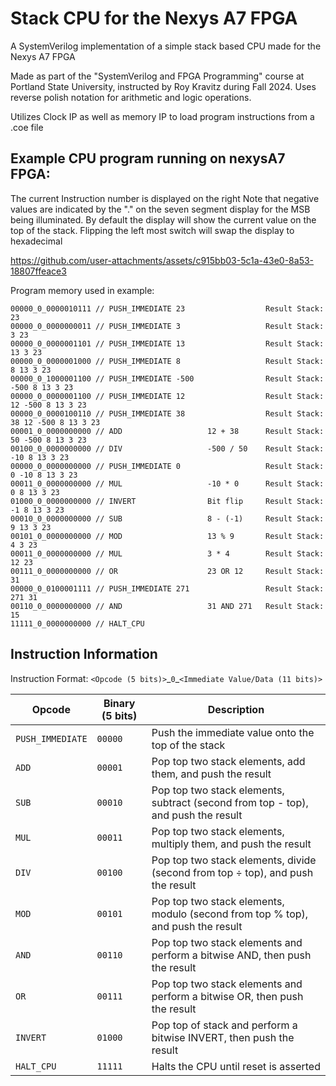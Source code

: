 # Stack CPU for the Nexys A7 FPGA
A SystemVerilog implementation of a simple stack based CPU made for the Nexys A7 FPGA

Made as part of the "SystemVerilog and FPGA Programming" course at Portland State University, instructed by Roy Kravitz during Fall 2024. Uses reverse polish notation for arithmetic and logic operations.

Utilizes Clock IP as well as memory IP to load program instructions from a .coe file

## Example CPU program running on nexysA7 FPGA:
The current Instruction number is displayed on the right
Note that negative values are indicated by the "." on the seven segment display for the MSB being illuminated.
By default the display will show the current value on the top of the stack. Flipping the left most switch will swap the display to hexadecimal

https://github.com/user-attachments/assets/c915bb03-5c1a-43e0-8a53-18807ffeace3

Program memory used in example:
```
00000_0_0000010111 // PUSH_IMMEDIATE 23                  Result Stack: 23
00000_0_0000000011 // PUSH_IMMEDIATE 3                   Result Stack: 3 23
00000_0_0000001101 // PUSH_IMMEDIATE 13                  Result Stack: 13 3 23
00000_0_0000001000 // PUSH_IMMEDIATE 8                   Result Stack: 8 13 3 23
00000_0_1000001100 // PUSH_IMMEDIATE -500                Result Stack: -500 8 13 3 23
00000_0_0000001100 // PUSH_IMMEDIATE 12                  Result Stack: 12 -500 8 13 3 23
00000_0_0000100110 // PUSH_IMMEDIATE 38                  Result Stack: 38 12 -500 8 13 3 23
00001_0_0000000000 // ADD                   12 + 38      Result Stack: 50 -500 8 13 3 23
00100_0_0000000000 // DIV                   -500 / 50    Result Stack: -10 8 13 3 23
00000_0_0000000000 // PUSH_IMMEDIATE 0                   Result Stack: 0 -10 8 13 3 23
00011_0_0000000000 // MUL                   -10 * 0      Result Stack: 0 8 13 3 23
01000_0_0000000000 // INVERT                Bit flip     Result Stack: -1 8 13 3 23
00010_0_0000000000 // SUB                   8 - (-1)     Result Stack: 9 13 3 23
00101_0_0000000000 // MOD                   13 % 9       Result Stack: 4 3 23
00011_0_0000000000 // MUL                   3 * 4        Result Stack: 12 23
00111_0_0000000000 // OR                    23 OR 12     Result Stack: 31
00000_0_0100001111 // PUSH_IMMEDIATE 271                 Result Stack: 271 31	
00110_0_0000000000 // AND                   31 AND 271   Result Stack: 15
11111_0_0000000000 // HALT_CPU
```

## Instruction Information
Instruction Format: `<Opcode (5 bits)>`\_`0`\_`<Immediate Value/Data (11 bits)>`

| **Opcode**       | **Binary (5 bits)** | **Description**                                                                                          |
|------------------|---------------------|----------------------------------------------------------------------------------------------------------|
| `PUSH_IMMEDIATE` | `00000`            | Push the immediate value onto the top of the stack                                                        |
| `ADD`            | `00001`            | Pop top two stack elements, add them, and push the result                                                 |
| `SUB`            | `00010`            | Pop top two stack elements, subtract (second from top - top), and push the result                         |
| `MUL`            | `00011`            | Pop top two stack elements, multiply them, and push the result                                            |
| `DIV`            | `00100`            | Pop top two stack elements, divide (second from top ÷ top), and push the result                           |
| `MOD`            | `00101`            | Pop top two stack elements, modulo (second from top % top), and push the result                           |
| `AND`            | `00110`            | Pop top two stack elements and perform a bitwise AND, then push the result                                |
| `OR`             | `00111`            | Pop top two stack elements and perform a bitwise OR, then push the result                                 |
| `INVERT`         | `01000`            | Pop top of stack and perform a bitwise INVERT, then push the result                                       |
| `HALT_CPU`       | `11111`            | Halts the CPU until reset is asserted                                                                     |
